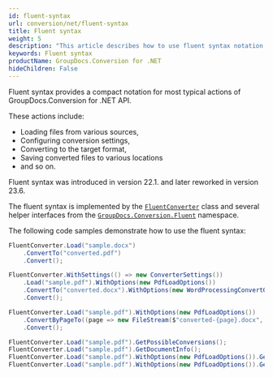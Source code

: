 ```yaml
---
id: fluent-syntax
url: conversion/net/fluent-syntax
title: Fluent syntax
weight: 5
description: "This article describes how to use fluent syntax notation in GroupDocs.Conversion for .NET API."
keywords: Fluent syntax
productName: GroupDocs.Conversion for .NET
hideChildren: False
---
```

Fluent syntax provides a compact notation for most typical actions of GroupDocs.Conversion for .NET API. 

These actions include:
* Loading files from various sources, 
* Configuring conversion settings,
* Converting to the target format,
* Saving converted files to various locations
* and so on.

Fluent syntax was introduced in version 22.1. and later reworked in version 23.6.

The fluent syntax is implemented by the [`FluentConverter`](https://reference.groupdocs.com/conversion/net/groupdocs.conversion/fluentconverter/) class and several helper interfaces from the [`GroupDocs.Conversion.Fluent`](https://reference.groupdocs.com/conversion/net/groupdocs.conversion.fluent/) namespace. 

The following code samples demonstrate how to use the fluent syntax:

```csharp
FluentConverter.Load("sample.docx")
    .ConvertTo("converted.pdf")
    .Convert();

FluentConverter.WithSettings(() => new ConverterSettings())
    .Load("sample.pdf").WithOptions(new PdfLoadOptions())
    .ConvertTo("converted.docx").WithOptions(new WordProcessingConvertOptions())
    .Convert();

FluentConverter.Load("sample.pdf").WithOptions(new PdfLoadOptions())
    .ConvertByPageTo((page => new FileStream($"converted-{page}.docx", FileMode.Create))).WithOptions(new WordProcessingConvertOptions())
    .Convert();

FluentConverter.Load("sample.pdf").GetPossibleConversions();
FluentConverter.Load("sample.pdf").GetDocumentInfo();
FluentConverter.Load("sample.pdf").WithOptions(new PdfLoadOptions()).GetPossibleConversions();
FluentConverter.Load("sample.pdf").WithOptions(new PdfLoadOptions()).GetDocumentInfo();
```
